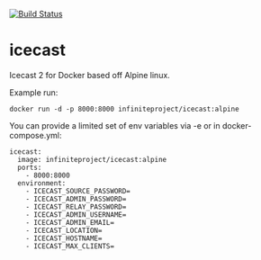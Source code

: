 [![Build Status](https://travis-ci.org/infiniteproject/icecast.svg?branch=master)](https://travis-ci.org/infiniteproject/icecast)
# icecast
Icecast 2 for Docker based off Alpine linux.

Example run:
```
docker run -d -p 8000:8000 infiniteproject/icecast:alpine
```
You can provide a limited set of env variables via -e or in docker-compose.yml:

```
icecast:
  image: infiniteproject/icecast:alpine
  ports:
    - 8000:8000
  environment:
    - ICECAST_SOURCE_PASSWORD= 
    - ICECAST_ADMIN_PASSWORD=
    - ICECAST_RELAY_PASSWORD=
    - ICECAST_ADMIN_USERNAME=
    - ICECAST_ADMIN_EMAIL=
    - ICECAST_LOCATION=
    - ICECAST_HOSTNAME=
    - ICECAST_MAX_CLIENTS=
```
